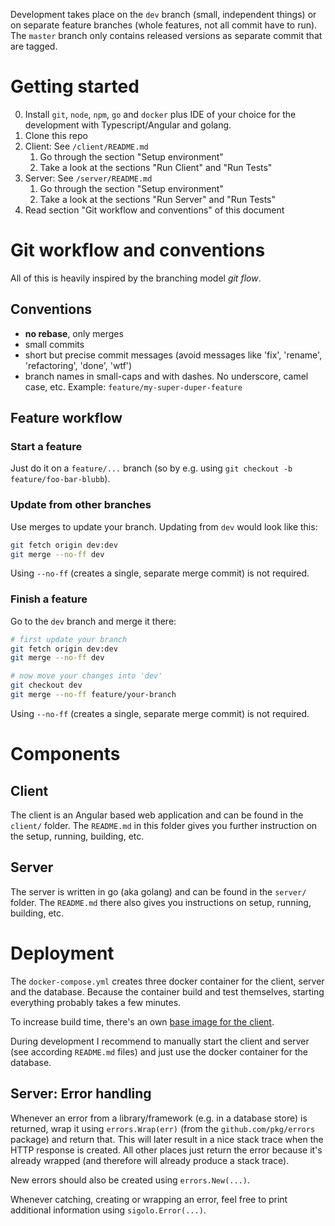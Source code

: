 Development takes place on the `dev` branch (small, independent things) or on separate feature branches (whole features, not all commit have to run).
The `master` branch only contains released versions as separate commit that are tagged.

# Getting started

0. Install `git`, `node`, `npm`, `go` and `docker` plus IDE of your choice for the development with Typescript/Angular and golang.
1. Clone this repo
2. Client: See `/client/README.md`
    1. Go through the section "Setup environment"
    2. Take a look at the sections "Run Client" and "Run Tests"
3. Server: See `/server/README.md`
    1. Go through the section "Setup environment"
    2. Take a look at the sections "Run Server" and "Run Tests"
4. Read section "Git workflow and conventions" of this document

# Git workflow and conventions

All of this is heavily inspired by the branching model *git flow*.

## Conventions

* **no rebase**, only merges
* small commits
* short but precise commit messages (avoid messages like 'fix', 'rename', 'refactoring', 'done', 'wtf')
* branch names in small-caps and with dashes. No underscore, camel case, etc. Example: `feature/my-super-duper-feature`

## Feature workflow

### Start a feature

Just do it on a `feature/...` branch (so by e.g. using `git checkout -b feature/foo-bar-blubb`).

### Update from other branches

Use merges to update your branch. Updating from `dev` would look like this:

```bash
git fetch origin dev:dev
git merge --no-ff dev
```

Using `--no-ff` (creates a single, separate merge commit) is not required.

### Finish a feature

Go to the `dev` branch and merge it there:

```bash
# first update your branch
git fetch origin dev:dev
git merge --no-ff dev

# now move your changes into 'dev'
git checkout dev
git merge --no-ff feature/your-branch
```

Using `--no-ff` (creates a single, separate merge commit) is not required.

# Components

## Client

The client is an Angular based web application and can be found in the `client/` folder.
The `README.md` in this folder gives you further instruction on the setup, running, building, etc.

## Server

The server is written in go (aka golang) and can be found in the `server/` folder.
The `README.md` there also gives you instructions on setup, running, building, etc.

# Deployment

The `docker-compose.yml` creates three docker container for the client, server and the database.
Because the container build and test themselves, starting everything probably takes a few minutes.

To increase build time, there's an own [base image for the client](https://hub.docker.com/r/simpletaskmanager/stm-client-base).

During development I recommend to manually start the client and server (see according `README.md` files) and just use the docker container for the database.

## Server: Error handling

Whenever an error from a library/framework (e.g. in a database store) is returned, wrap it using `errors.Wrap(err)` (from the `github.com/pkg/errors` package) and return that.
This will later result in a nice stack trace when the HTTP response is created.
All other places just return the error because it's already wrapped (and therefore will already produce a stack trace).

New errors should also be created using `errors.New(...)`.

Whenever catching, creating or wrapping an error, feel free to print additional information using `sigolo.Error(...)`. 